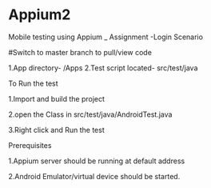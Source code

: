 # Appium2
Mobile testing using Appium _ Assignment -Login Scenario

#Switch to master branch to pull/view code

1.App directory- /Apps 
2.Test script located- src/test/java

To Run the test

1.Import and build the project

2.open the Class in src/test/java/AndroidTest.java

3.Right click and Run the test

Prerequisites

1.Appium server should be running at default address

2.Android Emulator/virtual device should be started.

